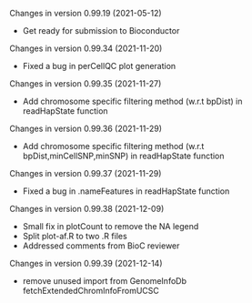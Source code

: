 Changes in version 0.99.19 (2021-05-12)
+ Get ready for submission to Bioconductor

Changes in version 0.99.34 (2021-11-20)
+ Fixed a bug in perCellQC plot generation

Changes in version 0.99.35 (2021-11-27)
+ Add chromosome specific filtering method (w.r.t bpDist) in readHapState function

Changes in version 0.99.36 (2021-11-29)
+ Add chromosome specific filtering method (w.r.t bpDist,minCellSNP,minSNP) in readHapState function

Changes in version 0.99.37 (2021-11-29)
+ Fixed a bug in .nameFeatures in readHapState function

Changes in version 0.99.38 (2021-12-09)
+ Small fix in plotCount to remove the NA legend
+ Split plot-af.R to two .R files
+ Addressed comments from BioC reviewer 

Changes in version 0.99.39 (2021-12-14)
+ remove unused import from GenomeInfoDb fetchExtendedChromInfoFromUCSC
